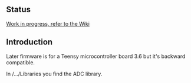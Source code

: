 ## Status
[Work in progress, refer to the Wiki](https://github.com/BasicAirData/AirDataComputer/wiki)

## Introduction
Later firmware is for a Teensy microcontroller board 3.6 but it's backward compatible.

In /.../Libraries you find the ADC library.
